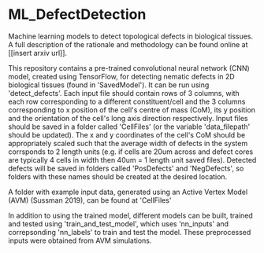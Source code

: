 # ML_DefectDetection
Machine learning models to detect topological defects in biological tissues. A full description of the rationale and methodology can be found online at [[insert arxiv url]].

This repository contains a pre-trained convolutional neural network (CNN) model, created using TensorFlow, for detecting nematic defects in 2D biological tissues (found in 'SavedModel'). It can be run using 'detect_defects'. Each input file should contain rows of 3 columns, with each row corresponding to a different constituent/cell and the 3 columns corresponding to x position of the cell's centre of mass (CoM), its y position and the orientation of the cell's long axis direction respectively. Input files should be saved in a folder called 'CellFiles' (or the variable 'data_filepath' should be updated). The x and y coordinates of the cell's CoM should be appropriately scaled such that the average width of defects in the system corrsponds to 2 length units (e.g. if cells are 20um across and defect cores are typically 4 cells in width then 40um = 1 length unit saved files). Detected defects will be saved in folders called 'PosDefects' and 'NegDefects', so folders with these names should be created at the desired location.

A folder with example input data, generated using an Active Vertex Model (AVM) (Sussman 2019), can be found at 'CellFiles'

In addition to using the trained model, different models can be built, trained and tested using 'train_and_test_model', which uses 'nn_inputs' and correpsonding 'nn_labels' to train and test the model. These preprocessed inputs were obtained from AVM simulations.
